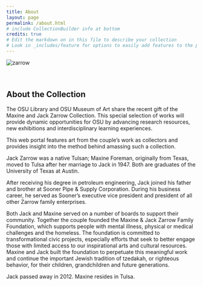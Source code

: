 ```yaml
---
title: About
layout: page
permalink: /about.html
# include CollectionBuilder info at bottom
credits: true
# Edit the markdown on in this file to describe your collection
# Look in _includes/feature for options to easily add features to the page
---
```


<!--{% include feature/jumbotron.html objectid="objects/zarrow-banner-blue.png" %} 

{% include feature/nav-menu.html sections="About CollectionBuilder SA;About the About Page" %} <-->

<img src="objects/zarrow-web-banner-2.png"
     alt="zarrow"
     style="float: left; margin-right: 10px; padding-bottom:20px;" />  
<br>  <br>

## About the Collection

The OSU Library and OSU Museum of Art share the recent gift of the Maxine and Jack Zarrow Collection. This special selection of works will provide dynamic opportunities for OSU by advancing research resources, new exhibitions and interdisciplinary learning experiences.

This web portal features art from the couple’s work as collectors and provides insight into the method behind amassing such a collection.

Jack Zarrow was a native Tulsan; Maxine Foreman, originally from Texas, moved to Tulsa after her marriage to Jack in 1947. Both are graduates of the University of Texas at Austin.

After receiving his degree in petroleum engineering, Jack joined his father and brother at Sooner Pipe & Supply Corporation. During his business career, he served as Sooner’s executive vice president and president of all other Zarrow family enterprises.

Both Jack and Maxine served on a number of boards to support their community. Together the couple founded the Maxine & Jack Zarrow Family Foundation, which supports people with mental illness, physical or medical challenges and the homeless. The foundation is committed to transformational civic projects, especially efforts that seek to better engage those with limited access to our inspirational arts and cultural resources. Maxine and Jack built the foundation to perpetuate this meaningful work and continue the important Jewish tradition of tzedakah, or righteous behavior, for their children, grandchildren and future generations.

Jack passed away in 2012. Maxine resides in Tulsa.
